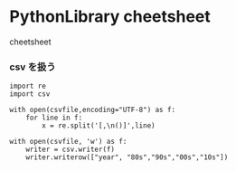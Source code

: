 # PythonLibrary cheetsheet

cheetsheet

### csv を扱う

```
import re 
import csv

with open(csvfile,encoding="UTF-8") as f:
    for line in f:
        x = re.split('[,\n()]',line)

with open(csvfile, 'w') as f:
    writer = csv.writer(f)
    writer.writerow(["year", "80s","90s","00s","10s"])
```
